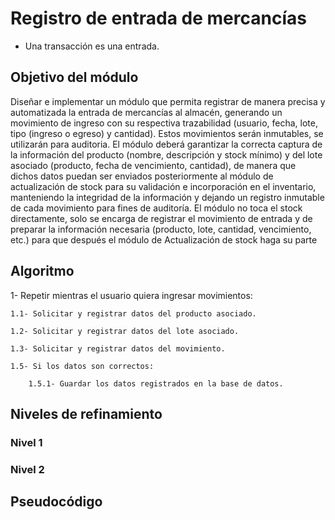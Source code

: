 # Registro de entrada de mercancías
- Una transacción es una entrada.

## Objetivo del módulo
Diseñar e implementar un módulo que permita registrar de manera precisa y automatizada la entrada de mercancías al almacén, generando un movimiento de ingreso con su respectiva trazabilidad (usuario, fecha, lote, tipo (ingreso o egreso) y cantidad). Estos movimientos serán inmutables, se utilizarán para auditoria. El módulo deberá garantizar la correcta captura de la información del producto (nombre, descripción y stock mínimo) y del lote asociado (producto, fecha de vencimiento, cantidad), de manera que dichos datos puedan ser enviados posteriormente al módulo de actualización de stock para su validación e incorporación en el inventario, manteniendo la integridad de la información y dejando un registro inmutable de cada movimiento para fines de auditoría.
El módulo no toca el stock directamente, solo se encarga de registrar el movimiento de entrada y de preparar la información necesaria (producto, lote, cantidad, vencimiento, etc.) para que después el módulo de Actualización de stock haga su parte

## Algoritmo
1- Repetir mientras el usuario quiera ingresar movimientos:

    1.1- Solicitar y registrar datos del producto asociado.
    
    1.2- Solicitar y registrar datos del lote asociado.

    1.3- Solicitar y registrar datos del movimiento.

    1.5- Si los datos son correctos:
    
        1.5.1- Guardar los datos registrados en la base de datos.

## Niveles de refinamiento 

### Nivel 1
### Nivel 2

## Pseudocódigo
